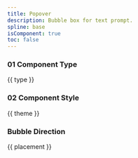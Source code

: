 ```yaml
---
title: Popover
description: Bubble box for text prompt.
spline: base
isComponent: true
toc: false
---
```


### 01 Component Type

{{ type }}

### 02 Component Style

{{ theme }}

### Bubble Direction

{{ placement }}
